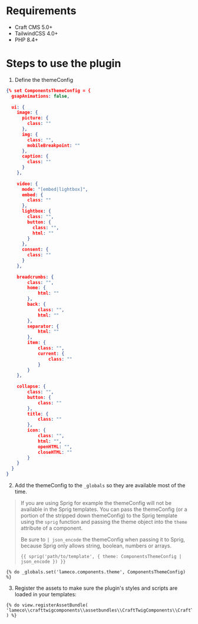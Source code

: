 # Requirements

- Craft CMS 5.0+
- TailwindCSS 4.0+
- PHP 8.4+

# Steps to use the plugin

1. Define the themeConfig

```json
{% set ComponentsThemeConfig = {
  gsapAnimations: false,
  
  ui: {
    image: {
      picture: {
        class: ""
      },
      img: {
        class: "",
        mobileBreakpoint: ""
      },
      caption: {
        class: ""
      }
    },
  
    video: {
      mode: "[embed|lightbox]",
      embed: {
        class: ""
      },
      lightbox: {
        class: "",
        button: {
          class: "",
          html: ""
        }
      },
      consent: {
        class: ""
      }
    },
    
    breadcrumbs: {
        class: "",
        home: {
            html: ""
        },
        back: {
            class: "",
            html: ""
        },
        separator: {
            html: ""
        },
        item: {
            class: "",
            current: {
                class: ""
            }
        }
    },
    
    collapse: {
        class: "",
        button: {
            class: ""
        },
        title: {
            class: ""
        },
        icon: {
            class: "",
            html: "",
            openHTML: "",
            closeHTML: ""
        }
    }
  }
}
```

2. Add the themeConfig to the `_globals` so they are available most of the time. 

> If you are using Sprig for example the themeConfig will not be available in the Sprig templates. You can pass the themeConfig (or a portion of the stripped down themeConfig) to the Sprig template using the `sprig` function and passing the theme object into the `theme` attribute of a component.
> 
> Be sure to `| json_encode` the themeConfig when passing it to Sprig, because Sprig only allows string, boolean, numbers or arrays.
> 
> ```twig
> {{ sprig('path/to/template', { theme: ComponentsThemeConfig | json_encode }) }}



```twig
{% do _globals.set('lameco.components.theme', ComponentsThemeConfig) %}
```

3. Register the assets to make sure the plugin's styles and scripts are loaded in your templates:

```twig
{% do view.registerAssetBundle(
'lameco\\crafttwigcomponents\\assetbundles\\CraftTwigComponents\\CraftTwigComponentsAsset'
) %}
```
